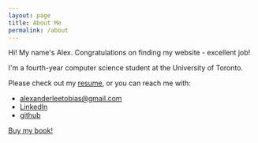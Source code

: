 ```yaml
---
layout: page
title: About Me
permalink: /about
---
```


Hi! My name's Alex. Congratulations on finding my website - excellent job!

I'm a fourth-year computer science student at the University of Toronto.

Please check out my [resume](/resume), or you can reach me with: 

- alexanderleetobias@gmail.com
- [LinkedIn](https://www.linkedin.com/in/alextobias/)
- [github](https://github.com/alextobias)

[Buy my book!](https://www.youtube.com/watch?v=aDTwO0TlwOU)